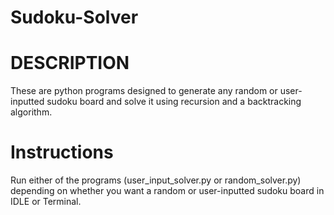 # Sudoku-Solver

# DESCRIPTION
These are python programs designed to generate any random or user-inputted sudoku board and solve it using recursion and a backtracking algorithm. 

# Instructions

Run either of the programs (user_input_solver.py or random_solver.py) depending on whether you want a random or user-inputted sudoku board in IDLE or Terminal.
